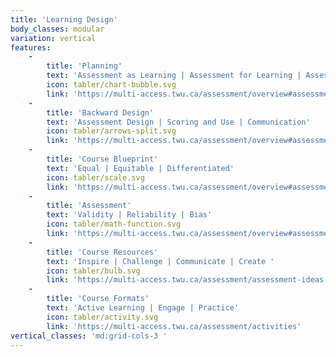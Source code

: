 ```yaml
---
title: 'Learning Design'
body_classes: modular
variation: vertical
features:
    -
        title: 'Planning'
        text: 'Assessment as Learning | Assessment for Learning | Assessment of Learning'
        icon: tabler/chart-bubble.svg
        link: 'https://multi-access.twu.ca/assessment/overview#assessment-purpose-2'
    -
        title: 'Backward Design'
        text: 'Assessment Design | Scoring and Use | Communication'
        icon: tabler/arrows-split.svg
        link: 'https://multi-access.twu.ca/assessment/overview#assessment-process-2'
    -
        title: 'Course Blueprint'
        text: 'Equal | Equitable | Differentiated'
        icon: tabler/scale.svg
        link: 'https://multi-access.twu.ca/assessment/overview#assessment-fairness-2'
    -
        title: 'Assessment'
        text: 'Validity | Reliability | Bias'
        icon: tabler/math-function.svg
        link: 'https://multi-access.twu.ca/assessment/overview#assessment-theory-2'
    -
        title: 'Course Resources'
        text: 'Inspire | Challenge | Communicate | Create '
        icon: tabler/bulb.svg
        link: 'https://multi-access.twu.ca/assessment/assessment-ideas'
    -
        title: 'Course Formats'
        text: 'Active Learning | Engage | Practice'
        icon: tabler/activity.svg
        link: 'https://multi-access.twu.ca/assessment/activities'
vertical_classes: 'md:grid-cols-3 '
---
```


